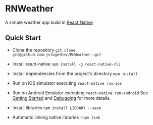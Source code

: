 # RNWeather

A simple weather app build in [React Native](https://facebook.github.io/react-native/)

## Quick Start

* Clone the repository `git clone git@github.com:jstogether/RNWeather-.git`
* Install react-native `npm install -g react-native-cli`
* Install dependencies from the project's directory `npm install`
* Run on iOS simulator executing `react-native run-ios`
* Run on Android Emulator executing `react-native run-android`
See [Getting Started](https://facebook.github.io/react-native/docs/getting-started.html) and [Debugging](https://facebook.github.io/react-native/docs/debugging.html) for more details.

* Install libraries `npm install LIBRARY --save`
* Automatic linking native libraries `rnpm link`
